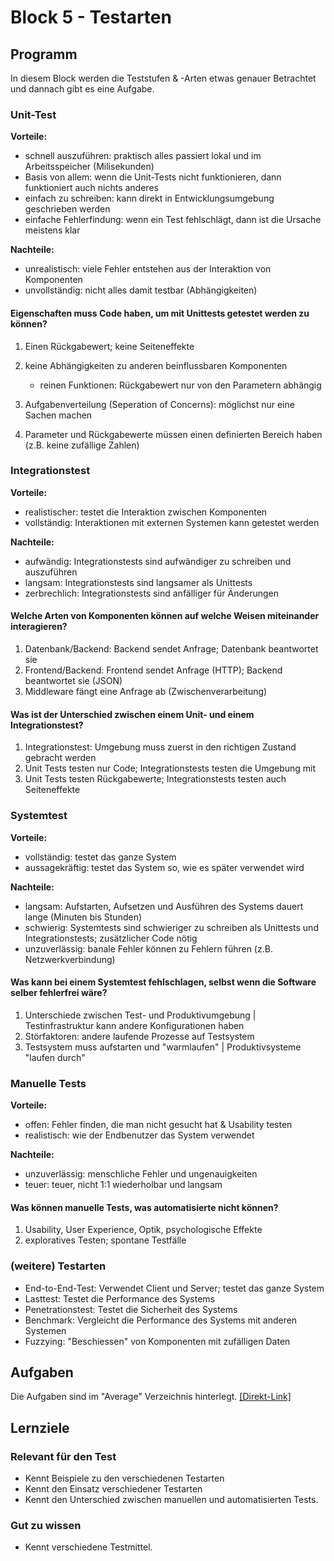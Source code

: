 # Block 5 - Testarten

## Programm

In diesem Block werden die Teststufen & -Arten etwas genauer Betrachtet und dannach gibt es eine Aufgabe.

### Unit-Test

**Vorteile:**

- schnell auszuführen: praktisch alles passiert lokal und im Arbeitsspeicher (Milisekunden)
- Basis von allem: wenn die Unit-Tests nicht funktionieren, dann funktioniert auch nichts anderes
- einfach zu schreiben: kann direkt in Entwicklungsumgebung geschrieben werden
- einfache Fehlerfindung: wenn ein Test fehlschlägt, dann ist die Ursache meistens klar

**Nachteile:**

- unrealistisch: viele Fehler entstehen aus der Interaktion von Komponenten
- unvollständig: nicht alles damit testbar (Abhängigkeiten)

#### Eigenschaften muss Code haben, um mit Unittests getestet werden zu können?

1. Einen Rückgabewert; keine Seiteneffekte
2. keine Abhängigkeiten zu anderen beinflussbaren Komponenten

   - reinen Funktionen: Rückgabewert nur von den Parametern abhängig

3. Aufgabenverteilung (Seperation of Concerns): möglichst nur eine Sachen machen
4. Parameter und Rückgabewerte müssen einen definierten Bereich haben (z.B. keine zufällige Zahlen)

### Integrationstest

**Vorteile:**

- realistischer: testet die Interaktion zwischen Komponenten
- vollständig: Interaktionen mit externen Systemen kann getestet werden

**Nachteile:**

- aufwändig: Integrationstests sind aufwändiger zu schreiben und auszuführen
- langsam: Integrationstests sind langsamer als Unittests
- zerbrechlich: Integrationstests sind anfälliger für Änderungen

#### Welche Arten von Komponenten können auf welche Weisen miteinander interagieren?

1. Datenbank/Backend: Backend sendet Anfrage; Datenbank beantwortet sie
2. Frontend/Backend: Frontend sendet Anfrage (HTTP); Backend beantwortet sie (JSON)
3. Middleware fängt eine Anfrage ab (Zwischenverarbeitung)

#### Was ist der Unterschied zwischen einem Unit- und einem Integrationstest?

1. Integrationstest: Umgebung muss zuerst in den richtigen Zustand gebracht werden
2. Unit Tests testen nur Code; Integrationstests testen die Umgebung mit
3. Unit Tests testen Rückgabewerte; Integrationstests testen auch Seiteneffekte

### Systemtest

**Vorteile:**

- vollständig: testet das ganze System
- aussagekräftig: testet das System so, wie es später verwendet wird

**Nachteile:**

- langsam: Aufstarten, Aufsetzen und Ausführen des Systems dauert lange (Minuten bis Stunden)
- schwierig: Systemtests sind schwieriger zu schreiben als Unittests und Integrationstests; zusätzlicher Code nötig
- unzuverlässig: banale Fehler können zu Fehlern führen (z.B. Netzwerkverbindung)

#### Was kann bei einem Systemtest fehlschlagen, selbst wenn die Software selber fehlerfrei wäre?

1. Unterschiede zwischen Test- und Produktivumgebung | Testinfrastruktur kann andere Konfigurationen haben
2. Störfaktoren: andere laufende Prozesse auf Testsystem
3. Testsystem muss aufstarten und "warmlaufen" | Produktivsysteme "laufen durch"

### Manuelle Tests

**Vorteile:**

- offen: Fehler finden, die man nicht gesucht hat & Usability testen
- realistisch: wie der Endbenutzer das System verwendet

**Nachteile:**

- unzuverlässig: menschliche Fehler und ungenauigkeiten
- teuer: teuer, nicht 1:1 wiederholbar und langsam

#### Was können manuelle Tests, was automatisierte nicht können?

1. Usability, User Experience, Optik, psychologische Effekte
2. exploratives Testen; spontane Testfälle

### (weitere) Testarten

- End-to-End-Test: Verwendet Client und Server; testet das ganze System
- Lasttest: Testet die Performance des Systems
- Penetrationstest: Testet die Sicherheit des Systems
- Benchmark: Vergleicht die Performance des Systems mit anderen Systemen
- Fuzzying: "Beschiessen" von Komponenten mit zufälligen Daten

## Aufgaben

Die Aufgaben sind im "Average" Verzeichnis hinterlegt. [[Direkt-Link]](../Tasks/Average/Aufgaben.md)

## Lernziele

### Relevant für den Test

- Kennt Beispiele zu den verschiedenen Testarten
- Kennt den Einsatz verschiedener Testarten
- Kennt den Unterschied zwischen manuellen und automatisierten Tests.

### Gut zu wissen

- Kennt verschiedene Testmittel.
